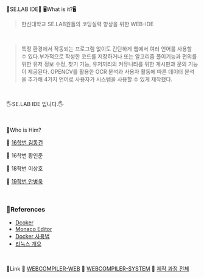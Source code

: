 🏫SE.LAB IDE🏫
🖥What is it?🖥
> 한신대학교 SE.LAB원들의 코딩실력 향상을 위한 WEB-IDE

<br>

> 특정 환경에서 작동되는 프로그램 없이도 간단하게 웹에서 여러 언어를 사용할 수 있다.부가적으로 작성한 코드를 저장하거나 또는 알고리즘 풀이기능과 편의를 위한 유저 정보 수정, 찾기 기능, 유저끼리의 커뮤니티를 위한 게시판과 문의 기능이 제공된다. OPENCV를 활용한 OCR 분석과 사용자 활동에 따른 데이터 분석을 추가해 4가지 언어로 사용자가 시스템을 사용할 수 있게 제작했다.

<br>

🖐SE.LAB IDE 입니다.🖐

<br>

👥Who is Him?

🤺 [16학번 김동건](https://github.com/DongGeon0908)

🤺 16학번 황인준

🤺 18학번 이상호

🤺 [19학번 안병욱](https://github.com/uuuugi)

<br>

### 📖References
- [Dcoker](https://www.docker.com/get-started)
- [Monaco Editor](https://microsoft.github.io/monaco-editor/)
- [Docker 사용법](https://github.com/DongGeon0908/Docker-Container)
- [리눅스 개요](https://github.com/DongGeon0908/Linux)

<br>

🔗Link
🌱 [WEBCOMPILER-WEB](https://github.com/SE-LAB-IDE/WEBCOMPILER-WEB)
🌱 [WEBCOMPILER-SYSTEM](https://github.com/SE-LAB-IDE/WEBCOMPILER-COMPILER-SYSTEM)
🌱 [제작 과정 전체](https://github.com/SE-LAB-IDE/WEBCOMPILER-COMPILER-SYSTEM/blob/master/ROOT/README.md)
